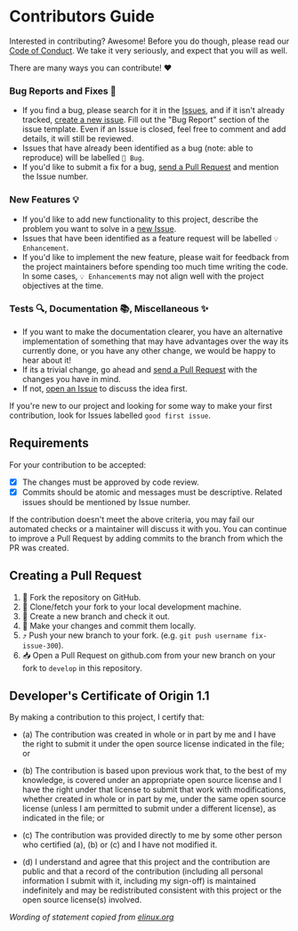 # Contributors Guide

Interested in contributing? Awesome! Before you do though, please read our
[Code of Conduct](https://github.com/Juanpe/SkeletonView/blob/develop/CODE_OF_CONDUCT.md). We take it very seriously, and expect that you will as
well.

There are many ways you can contribute! :heart:

### Bug Reports and Fixes :bug:
-  If you find a bug, please search for it in the [Issues](https://github.com/Juanpe/SkeletonView/issues), and if it isn't already tracked,
   [create a new issue](https://github.com/slackhq/PanModal/issues/new). Fill out the "Bug Report" section of the issue template. Even if an Issue is closed, feel free to comment and add details, it will still
   be reviewed.
-  Issues that have already been identified as a bug (note: able to reproduce) will be labelled `🐞 Bug`.
-  If you'd like to submit a fix for a bug, [send a Pull Request](#creating_a_pull_request) and mention the Issue number.

### New Features :bulb:
-  If you'd like to add new functionality to this project, describe the problem you want to solve in a [new Issue](https://github.com/Juanpe/SkeletonView/issues/new).
-  Issues that have been identified as a feature request will be labelled `💡 Enhancement`.
-  If you'd like to implement the new feature, please wait for feedback from the project
   maintainers before spending too much time writing the code. In some cases, `💡 Enhancement`s may
   not align well with the project objectives at the time.

### Tests :mag:, Documentation :books:, Miscellaneous :sparkles:
-  If you want to make the documentation clearer, you have an alternative implementation of something that may have advantages over the way its currently
   done, or you have any other change, we would be happy to hear about it!
  -  If its a trivial change, go ahead and [send a Pull Request](#creating_a_pull_request) with the changes you have in mind.
  -  If not, [open an Issue](https://github.com/Juanpe/SkeletonView/issues/new) to discuss the idea first.

If you're new to our project and looking for some way to make your first contribution, look for
Issues labelled `good first issue`.

## Requirements

For your contribution to be accepted:

- [x] The changes must be approved by code review.
- [x] Commits should be atomic and messages must be descriptive. Related issues should be mentioned by Issue number.

If the contribution doesn't meet the above criteria, you may fail our automated checks or a maintainer will discuss it with you. You can continue to improve a Pull Request by adding commits to the branch from which the PR was created.

## Creating a Pull Request

1.  :fork_and_knife: Fork the repository on GitHub.
2.  :runner: Clone/fetch your fork to your local development machine.
3.  :herb: Create a new branch and check it out.
4.  :crystal_ball: Make your changes and commit them locally.
5.  :arrow_heading_up: Push your new branch to your fork. (e.g. `git push username fix-issue-300`).
6.  :inbox_tray: Open a Pull Request on github.com from your new branch on your fork to `develop` in this
    repository.

## Developer's Certificate of Origin 1.1

By making a contribution to this project, I certify that:

- (a) The contribution was created in whole or in part by me and I
      have the right to submit it under the open source license
      indicated in the file; or

- (b) The contribution is based upon previous work that, to the best
      of my knowledge, is covered under an appropriate open source
      license and I have the right under that license to submit that
      work with modifications, whether created in whole or in part
      by me, under the same open source license (unless I am
      permitted to submit under a different license), as indicated
      in the file; or

- (c) The contribution was provided directly to me by some other
      person who certified (a), (b) or (c) and I have not modified
      it.

- (d) I understand and agree that this project and the contribution
      are public and that a record of the contribution (including all
      personal information I submit with it, including my sign-off) is
      maintained indefinitely and may be redistributed consistent with
      this project or the open source license(s) involved.

*Wording of statement copied from [elinux.org](http://elinux.org/Developer_Certificate_Of_Origin)*